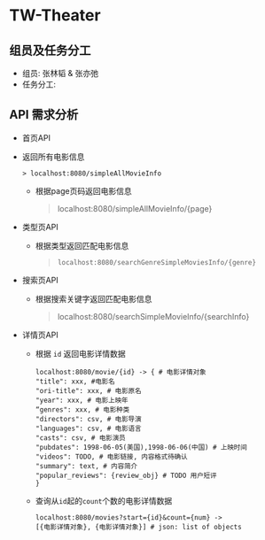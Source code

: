 # TW-Theater

## 组员及任务分工

- 组员: 张林韬 & 张亦弛
- 任务分工: 

## API 需求分析

- 首页API
    
- 返回所有电影信息
    
      > localhost:8080/simpleAllMovieInfo
    
    - 根据page页码返回电影信息
    
      > localhost:8080/simpleAllMovieInfo/{page}
    
- 类型页API

    * 根据类型返回匹配电影信息

      > ```
      > localhost:8080/searchGenreSimpleMoviesInfo/{genre}
      > ```

- 搜索页API

    * 根据搜索关键字返回匹配电影信息

      >  localhost:8080/searchSimpleMovieInfo/{searchInfo}

- 详情页API
    - 根据 `id` 返回电影详情数据
        ```
        localhost:8080/movie/{id} -> { # 电影详情对象
        "title": xxx, #电影名
        "ori-title": xxx, # 电影原名
        "year": xxx, # 电影上映年
        “genres": xxx, # 电影种类
        "directors": csv, # 电影导演
        "languages": csv, # 电影语言
        "casts": csv, # 电影演员
        "pubdates": 1998-06-05(美国),1998-06-06(中国) # 上映时间
        "videos": TODO, # 电影链接, 内容格式待确认
        "summary": text, # 内容简介
        "popular_reviews": {review_obj} # TODO 用户短评
        }
        ```
    - 查询从`id`起的`count`个数的电影详情数据
        ```
        localhost:8080/movies?start={id}&count={num} -> 
        [{电影详情对象}, {电影详情对象}] # json: list of objects
        ```